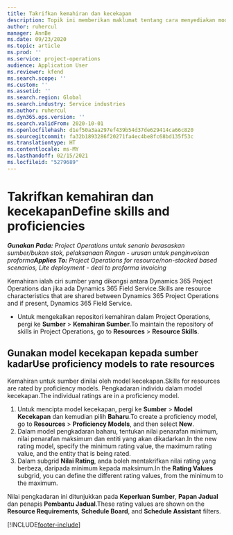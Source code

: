 ```yaml
---
title: Takrifkan kemahiran dan kecekapan
description: Topik ini memberikan maklumat tentang cara menyediakan model kecekapan untuk menaraf sumber.
author: ruhercul
manager: AnnBe
ms.date: 09/23/2020
ms.topic: article
ms.prod: ''
ms.service: project-operations
audience: Application User
ms.reviewer: kfend
ms.search.scope: ''
ms.custom: ''
ms.assetid: ''
ms.search.region: Global
ms.search.industry: Service industries
ms.author: ruhercul
ms.dyn365.ops.version: ''
ms.search.validFrom: 2020-10-01
ms.openlocfilehash: d1ef50a3aa297ef439b54d37de629414ca66c820
ms.sourcegitcommit: fa32b1893286f20271fa4ec4be8fc68bd135f53c
ms.translationtype: HT
ms.contentlocale: ms-MY
ms.lasthandoff: 02/15/2021
ms.locfileid: "5279689"
---
```

# <a name="define-skills-and-proficiencies"></a><span data-ttu-id="20155-103">Takrifkan kemahiran dan kecekapan</span><span class="sxs-lookup"><span data-stu-id="20155-103">Define skills and proficiencies</span></span>

<span data-ttu-id="20155-104">_**Gunakan Pada:** Project Operations untuk senario berasaskan sumber/bukan stok, pelaksanaan Ringan - urusan untuk penginvoisan proforma_</span><span class="sxs-lookup"><span data-stu-id="20155-104">_**Applies To:** Project Operations for resource/non-stocked based scenarios, Lite deployment - deal to proforma invoicing_</span></span>

<span data-ttu-id="20155-105">Kemahiran ialah ciri sumber yang dikongsi antara Dynamics 365 Project Operations dan jika ada Dynamics 365 Field Service.</span><span class="sxs-lookup"><span data-stu-id="20155-105">Skills are resource characteristics that are shared between Dynamics 365 Project Operations and if present, Dynamics 365 Field Service.</span></span> 

- <span data-ttu-id="20155-106">Untuk mengekalkan repositori kemahiran dalam Project Operations, pergi ke **Sumber** \> **Kemahiran Sumber**.</span><span class="sxs-lookup"><span data-stu-id="20155-106">To maintain the repository of skills in Project Operations, go to **Resources** \> **Resource Skills**.</span></span> 

## <a name="use-proficiency-models-to-rate-resources"></a><span data-ttu-id="20155-107">Gunakan model kecekapan kepada sumber kadar</span><span class="sxs-lookup"><span data-stu-id="20155-107">Use proficiency models to rate resources</span></span>

<span data-ttu-id="20155-108">Kemahiran untuk sumber dinilai oleh model kecekapan.</span><span class="sxs-lookup"><span data-stu-id="20155-108">Skills for resources are rated by proficiency models.</span></span> <span data-ttu-id="20155-109">Pengkadaran individu dalam model kecekapan.</span><span class="sxs-lookup"><span data-stu-id="20155-109">The individual ratings are in a proficiency model.</span></span> 

1. <span data-ttu-id="20155-110">Untuk mencipta model kecekapan, pergi ke **Sumber** \> **Model Kecekapan** dan kemudian pilih **Baharu**.</span><span class="sxs-lookup"><span data-stu-id="20155-110">To create a proficiency model, go to **Resources** \> **Proficiency Models**, and then select **New**.</span></span>
2. <span data-ttu-id="20155-111">Dalam model pengkadaran baharu, tentukan nilai penarafan minimum, nilai penarafan maksimum dan entiti yang akan dikadarkan.</span><span class="sxs-lookup"><span data-stu-id="20155-111">In the new rating model, specify the minimum rating value, the maximum rating value, and the entity that is being rated.</span></span>
3. <span data-ttu-id="20155-112">Dalam subgrid **Nilai Rating**, anda boleh mentakrifkan nilai rating yang berbeza, daripada minimum kepada maksimum.</span><span class="sxs-lookup"><span data-stu-id="20155-112">In the **Rating Values** subgrid, you can define the different rating values, from the minimum to the maximum.</span></span>


<span data-ttu-id="20155-113">Nilai pengkadaran ini ditunjukkan pada **Keperluan Sumber**, **Papan Jadual** dan penapis **Pembantu Jadual**.</span><span class="sxs-lookup"><span data-stu-id="20155-113">These rating values are shown on the **Resource Requirements**, **Schedule Board**, and **Schedule Assistant** filters.</span></span>


[!INCLUDE[footer-include](../includes/footer-banner.md)]